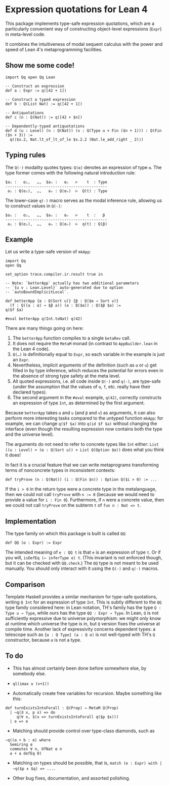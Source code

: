 # Expression quotations for Lean 4

This package implements type-safe expression
quotations, which are a particularly
convenient way of constructing object-level
expressions (`Expr`) in meta-level code.

It combines the intuitiveness of modal sequent
calculus with the power and speed of
Lean 4's metaprogramming facilities.

## Show me some code!

```lean
import Qq open Qq Lean

-- Construct an expression
def a : Expr := q([42 + 1])

-- Construct a typed expression
def b : Q(List Nat) := q([42 + 1])

-- Antiquotations
def c (n : Q(Nat)) := q([42 + $n])

-- Dependently-typed antiquotations
def d (u : Level) (n : Q(Nat)) (x : Q(Type u × Fin ($n + 1))) : Q(Fin ($n + 3)) :=
  q(⟨$x.2, Nat.lt_of_lt_of_le $x.2.2 (Nat.le_add_right _ 2)⟩)
```

## Typing rules

The `Q(·)` modality quotes types:
`Q(α)` denotes an expression of type `α`.
The type former comes with the following
natural introduction rule:

```
$a₁ :   α₁,   …,  $aₙ :   αₙ   ⊢    t  : Type
---------------------------------------------
 a₁ : Q(α₁),  …,   aₙ : Q(αₙ)  ⊢  Q(t) : Type
```

The lower-case `q(·)` macro serves
as the modal inference rule,
allowing us to construct values in `Q(·)`:
```
$a₁ :   α₁,   …,  $aₙ :   αₙ   ⊢    t  :   β
---------------------------------------------
 a₁ : Q(α₁),  …,   aₙ : Q(αₙ)  ⊢  q(t) : Q(β)
```

## Example

Let us write a type-safe version of `mkApp`:

```lean
import Qq
open Qq

set_option trace.compiler.ir.result true in

-- Note: `betterApp` actually has two additional parameters
-- `{u v : Lean.Level}` auto-generated due to option
-- `autoBoundImplicitLocal`.

def betterApp {α : Q(Sort u)} {β : Q($α → Sort v)}
  (f : Q((a : α) → $β a)) (a : Q($α)) : Q($β $a) :=
q($f $a)

#eval betterApp q(Int.toNat) q(42)
```

There are many things going on here:
1. The `betterApp` function compiles to a single `betaRev` call.
1. It does not require the `MetaM` monad (in contrast to
   `AppBuilder.lean` in the Lean 4 code).
1. `Q(…)` is definitionally equal to `Expr`, so each variable
   in the example is just an `Expr`.
1. Nevertheless, implicit arguments of the definition (such as `α`
   or `u`) get filled in by type inference, which reduces the
   potential for errors even in the absence of strong type safety
   at the meta level.
1. All quoted expressions, i.e. all code inside `Q(·)` and `q(·)`,
   are type-safe (under the assumption that the values of `α`,
   `f`, etc. really have their declared types).
1. The second argument in the `#eval` example, `q(42)`,
   correctly constructs an expression of type `Int`, as
   determined by the first argument.

Because `betterApp`
takes `α` and `u` (and `β` and `v`) as arguments,
it can also perform more interesting tasks compared
to the untyped function `mkApp`: for example,
we can change `q($f $a)` into `q(id $f $a)`
without changing the interface
(even though the resulting expression
now contains both the type and the universe level).

The arguments do not need to refer
to concrete types like `Int` either:
`List ((u : Level) × (α : Q(Sort u)) × List Q(Option $α))`
does what you think it does!

In fact it is a crucial feature
that we can write metaprograms
transforming terms of nonconcrete types
in inconsistent contexts:
```lean
def tryProve (n : Q(Nat)) (i : Q(Fin $n)) : Option Q($i > 0) := ...
```
If the `i > 0` in the return type were a concrete type in the metalanguage,
then we could not call `tryProve` with `n := 0`
(because we would need to provide a value for `i : Fin 0`).
Furthermore,
if `n` were a concrete value,
then we could not call `tryProve` on
the subterm `t` of `fun n : Nat => t`.

## Implementation

The type family on which this package is built is called `QQ`:

```lean
def QQ (α : Expr) := Expr
```

The intended meaning of `e : QQ t` is that
`e` is an expression of type `t`.
Or if you will,
`isDefEq (← inferType e) t`.
(This invariant is not enforced though,
but it can be checked with `QQ.check`.)
The `QQ` type is not meant to be used manually.
You should only interact with it
using the `Q(·)` and `q(·)` macros.

## Comparison

Template Haskell provides a similar mechanism
for type-safe quotations,
writing `Q Int` for an expression of type `Int`.
This is subtly different
to the `QQ` type family considered here:
in Lean notation,
TH's family has the type `Q : Type u → Type`,
while ours has the type `QQ : Expr → Type`.
In Lean, `Q` is not sufficiently expressive
due to universe polymorphism:
we might only know at runtime which universe the type is in,
but `Q` version fixes the universe at compile time.
Another lack of expressivity concerns dependent types:
a telescope such as `{α : Q Type} (a : Q α)` is not well-typed
with TH's `Q` constructor,
because `α` is not a type.

## To do

- This has almost certainly been done before
  somewhere else, by somebody else.

- `ql(imax u (v+1))`

- Automatically create free variables for recursion.
  Maybe something like this:
```lean
def turnExistsIntoForall : Q(Prop) → MetaM Q(Prop)
  | ~q(∃ x, p x) => do
     q(∀ x, $(x => turnExistsIntoForall q($p $x)))
  | e => e
```

- Matching should provide control over type-class diamonds, such as
```lean
~q((a + b : α) where
  Semiring α
  commutes ∀ n, OfNat α n
  a + a defEq 0)
```

- Matching on types should be possible, that is,
  `match (e : Expr) with | ~q($p ∧ $q) => ...`.

- Other bug fixes, documentation, and assorted polishing.
